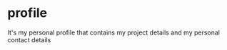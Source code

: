 # profile
It's my personal profile that contains my project details and my personal contact details

